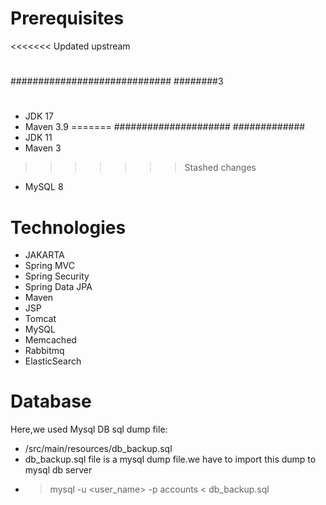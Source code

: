 # Prerequisites
<<<<<<< Updated upstream
#
#############################
########3
#
- JDK 17 
- Maven 3.9 
=======
#####################
#############
- JDK 11 
- Maven 3 
>>>>>>> Stashed changes
- MySQL 8

# Technologies 
- JAKARTA
- Spring MVC
- Spring Security
- Spring Data JPA
- Maven
- JSP
- Tomcat
- MySQL
- Memcached
- Rabbitmq
- ElasticSearch
# Database
Here,we used Mysql DB 
sql dump file:
- /src/main/resources/db_backup.sql
- db_backup.sql file is a mysql dump file.we have to import this dump to mysql db server
- > mysql -u <user_name> -p accounts < db_backup.sql


